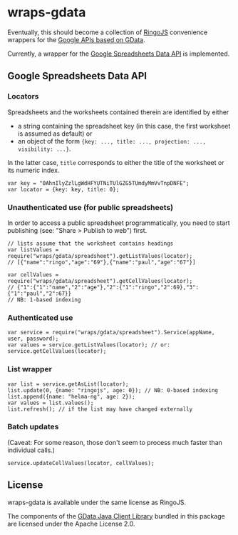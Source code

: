 # wraps-gdata

Eventually, this should become a collection of [RingoJS](http://ringojs.org/) convenience wrappers for the [Google APIs based on GData](http://code.google.com/apis/gdata/docs/directory.html).

Currently, a wrapper for the [Google Spreadsheets Data API](http://code.google.com/apis/spreadsheets/) is implemented.

## Google Spreadsheets Data API

### Locators

Spreadsheets and the worksheets contained therein are identified by either

- a string containing the spreadsheet key (in this case, the first worksheet is assumed as default) or
- an object of the form `{key: ..., title: ..., projection: ..., visibility: ...}`.

In the latter case, `title` corresponds to either the title of the worksheet or its numeric index.

    var key = "0AhnIlyZzlLgWdHFYUTNiTUlGZG5TUmdyMmVvTnpDNFE";
    var locator = {key: key, title: 0};

### Unauthenticated use (for public spreadsheets)

In order to access a public spreadsheet programmatically, you need to start publishing (see: "Share > Publish to web") first.

    // lists assume that the worksheet contains headings
    var listValues = require("wraps/gdata/spreadsheet").getListValues(locator);
    // [{"name":"ringo","age":"69"},{"name":"paul","age":"67"}]
    
    var cellValues = require("wraps/gdata/spreadsheet").getCellValues(locator);
    // {"1":{"1":"name","2":"age"},"2":{"1":"ringo","2":69},"3":{"1":"paul","2":67}}
    // NB: 1-based indexing

### Authenticated use

    var service = require("wraps/gdata/spreadsheet").Service(appName, user, password);
    var values = service.getListValues(locator); // or: service.getCellValues(locator);

### List wrapper

    var list = service.getAsList(locator);
    list.update(0, {name: "ringojs", age: 0}); // NB: 0-based indexing
    list.append({name: "helma-ng", age: 2});
    var values = list.values();
    list.refresh(); // if the list may have changed externally

### Batch updates

(Caveat: For some reason, those don't seem to process much faster than individual calls.)

    service.updateCellValues(locator, cellValues);

## License

wraps-gdata is available under the same license as RingoJS.

The components of the [GData Java Client Library](http://code.google.com/p/gdata-java-client/) bundled in this package are licensed under the Apache License 2.0.